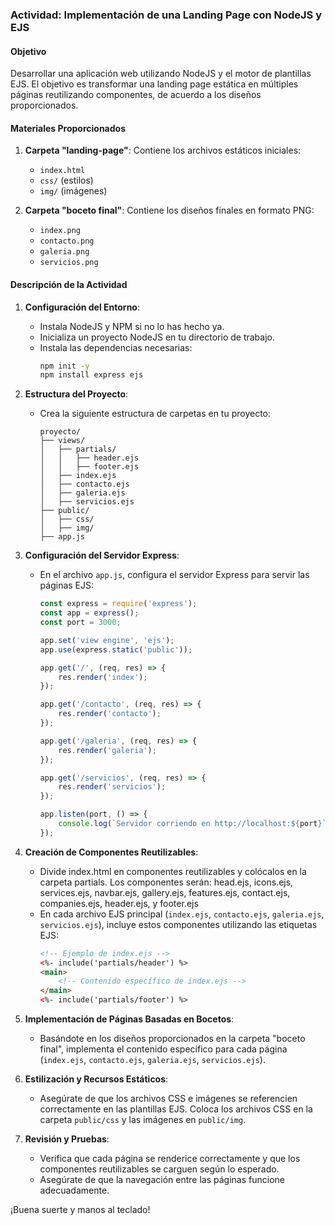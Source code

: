 ### Actividad: Implementación de una Landing Page con NodeJS y EJS

#### Objetivo
Desarrollar una aplicación web utilizando NodeJS y el motor de plantillas EJS. El objetivo es transformar una landing page estática en múltiples páginas reutilizando componentes, de acuerdo a los diseños proporcionados.

#### Materiales Proporcionados
1. **Carpeta "landing-page"**: Contiene los archivos estáticos iniciales:
   - `index.html`
   - `css/` (estilos)
   - `img/` (imágenes)

2. **Carpeta "boceto final"**: Contiene los diseños finales en formato PNG:
   - `index.png`
   - `contacto.png`
   - `galeria.png`
   - `servicios.png`

#### Descripción de la Actividad
1. **Configuración del Entorno**:
   - Instala NodeJS y NPM si no lo has hecho ya.
   - Inicializa un proyecto NodeJS en tu directorio de trabajo.
   - Instala las dependencias necesarias:
     ```bash
     npm init -y
     npm install express ejs
     ```

2. **Estructura del Proyecto**:
   - Crea la siguiente estructura de carpetas en tu proyecto:
     ```
     proyecto/
     ├── views/
     │   ├── partials/
     │   │   ├── header.ejs
     │   │   ├── footer.ejs
     │   ├── index.ejs
     │   ├── contacto.ejs
     │   ├── galeria.ejs
     │   ├── servicios.ejs
     ├── public/
     │   ├── css/
     │   ├── img/
     ├── app.js
     ```

3. **Configuración del Servidor Express**:
   - En el archivo `app.js`, configura el servidor Express para servir las páginas EJS:
     ```javascript
     const express = require('express');
     const app = express();
     const port = 3000;

     app.set('view engine', 'ejs');
     app.use(express.static('public'));

     app.get('/', (req, res) => {
         res.render('index');
     });

     app.get('/contacto', (req, res) => {
         res.render('contacto');
     });

     app.get('/galeria', (req, res) => {
         res.render('galeria');
     });

     app.get('/servicios', (req, res) => {
         res.render('servicios');
     });

     app.listen(port, () => {
         console.log(`Servidor corriendo en http://localhost:${port}`);
     });
     ```

4. **Creación de Componentes Reutilizables**:
   - Divide index.html en componentes reutilizables y colócalos en la carpeta partials. Los componentes serán: head.ejs, icons.ejs, services.ejs, navbar.ejs, gallery.ejs, features.ejs, contact.ejs, companies.ejs, header.ejs, y footer.ejs
   - En cada archivo EJS principal (`index.ejs`, `contacto.ejs`, `galeria.ejs`, `servicios.ejs`), incluye estos componentes utilizando las etiquetas EJS:
     ```html
     <!-- Ejemplo de index.ejs -->
     <%- include('partials/header') %>
     <main>
         <!-- Contenido específico de index.ejs -->
     </main>
     <%- include('partials/footer') %>
     ```

5. **Implementación de Páginas Basadas en Bocetos**:
   - Basándote en los diseños proporcionados en la carpeta "boceto final", implementa el contenido específico para cada página (`index.ejs`, `contacto.ejs`, `galeria.ejs`, `servicios.ejs`).

6. **Estilización y Recursos Estáticos**:
   - Asegúrate de que los archivos CSS e imágenes se referencien correctamente en las plantillas EJS. Coloca los archivos CSS en la carpeta `public/css` y las imágenes en `public/img`.

7. **Revisión y Pruebas**:
   - Verifica que cada página se renderice correctamente y que los componentes reutilizables se carguen según lo esperado.
   - Asegúrate de que la navegación entre las páginas funcione adecuadamente.


¡Buena suerte y manos al teclado!
